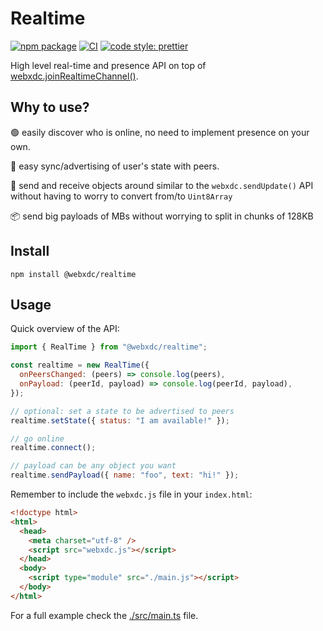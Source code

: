 # Realtime

[![npm package](https://img.shields.io/npm/v/@webxdc/realtime.svg)](https://npmjs.com/package/@webxdc/realtime)
[![CI](https://github.com/webxdc/realtime/actions/workflows/ci.yml/badge.svg)](https://github.com/webxdc/realtime/actions/workflows/ci.yml)
[![code style: prettier](https://img.shields.io/badge/code_style-prettier-ff69b4.svg?style=flat-square)](https://github.com/prettier/prettier)

High level real-time and presence API on top of [webxdc.joinRealtimeChannel()](https://webxdc.org/docs/spec/joinRealtimeChannel.html).

## Why to use?

🟢 easily discover who is online, no need to implement presence on your own.

🔄 easy sync/advertising of user's state with peers.

💫 send and receive objects around similar to the
`webxdc.sendUpdate()` API without having to worry to convert from/to `Uint8Array`

📦 send big payloads of MBs without worrying to split in chunks
of 128KB

## Install

```
npm install @webxdc/realtime
```

## Usage

Quick overview of the API:

```js
import { RealTime } from "@webxdc/realtime";

const realtime = new RealTime({
  onPeersChanged: (peers) => console.log(peers),
  onPayload: (peerId, payload) => console.log(peerId, payload),
});

// optional: set a state to be advertised to peers
realtime.setState({ status: "I am available!" });

// go online
realtime.connect();

// payload can be any object you want
realtime.sendPayload({ name: "foo", text: "hi!" });
```

Remember to include the `webxdc.js` file in your `index.html`:

```html
<!doctype html>
<html>
  <head>
    <meta charset="utf-8" />
    <script src="webxdc.js"></script>
  </head>
  <body>
    <script type="module" src="./main.js"></script>
  </body>
</html>
```

For a full example check the [./src/main.ts](https://github.com/webxdc/realtime/blob/main/src/main.ts) file.
